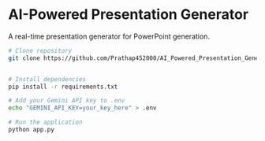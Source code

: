 # AI-Powered Presentation Generator

A real-time presentation generator for PowerPoint generation.


```bash
# Clone repository
git clone https://github.com/Prathap452000/AI_Powered_Presentation_Generator.git


# Install dependencies
pip install -r requirements.txt

# Add your Gemini API key to .env
echo "GEMINI_API_KEY=your_key_here" > .env

# Run the application
python app.py
